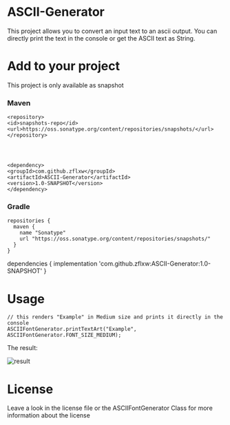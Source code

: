 # ASCII-Generator
This project allows you to convert an input text to an ascii output. You can directly print the text in the console or get the ASCII text as String. 

# Add to your project
This project is only available as snapshot

### Maven

    <repository>
    <id>snapshots-repo</id>
    <url>https://oss.sonatype.org/content/repositories/snapshots/</url>
    </repository>




    <dependency>
    <groupId>com.github.zflxw</groupId>
    <artifactId>ASCII-Generator</artifactId>
    <version>1.0-SNAPSHOT</version>
    </dependency>

### Gradle

    repositories {
      maven {
        name "Sonatype"
        url "https://oss.sonatype.org/content/repositories/snapshots/"
      }
    }

   dependencies {
      implementation 'com.github.zflxw:ASCII-Generator:1.0-SNAPSHOT'
   }

# Usage
    // this renders "Example" in Medium size and prints it directly in the console
    ASCIIFontGenerator.printTextArt("Example", ASCIIFontGenerator.FONT_SIZE_MEDIUM);
 
The result:

![result](https://cdn.discordapp.com/attachments/722499400953233470/792880337071898655/unknown.png)

# License
Leave a look in the license file or the ASCIIFontGenerator Class for more information about the license
